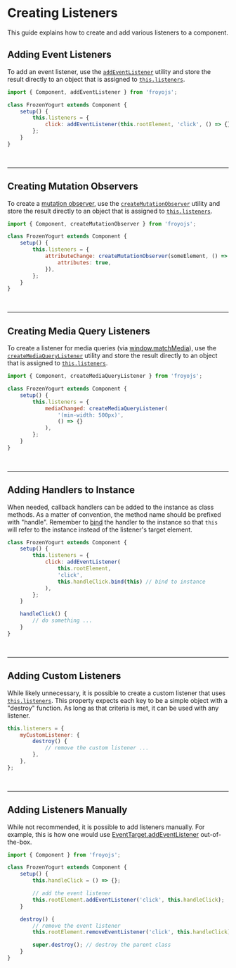# Creating Listeners

This guide explains how to create and add various listeners to a component.

## Adding Event Listeners

To add an event listener, use the [`addEventListener`](../api/listener-utilities.md#addeventlistener) utility and store the result directly to an object that is assigned to [`this.listeners`](../api/component.md#listeners).

```js
import { Component, addEventListener } from 'froyojs';

class FrozenYogurt extends Component {
    setup() {
        this.listeners = {
            click: addEventListener(this.rootElement, 'click', () => {}),
        };
    }
}
```

<br />

---

## Creating Mutation Observers

To create a [mutation observer](https://developer.mozilla.org/en-US/docs/Web/API/MutationObserver), use the [`createMutationObserver`](../api/listener-utilities.md#createmutationobserver) utility and store the result directly to an object that is assigned to [`this.listeners`](../api/component.md#listeners).

```js
import { Component, createMutationObserver } from 'froyojs';

class FrozenYogurt extends Component {
    setup() {
        this.listeners = {
            attributeChange: createMutationObserver(someElement, () => {}, {
                attributes: true,
            }),
        };
    }
}
```

<br />

---

## Creating Media Query Listeners

To create a listener for media queries (via [window.matchMedia](https://developer.mozilla.org/en-US/docs/Web/API/Window/matchMedia)), use the [`createMediaQueryListener`](../api/listener-utilities.md#createmediaquerylistener) utility and store the result directly to an object that is assigned to [`this.listeners`](../api/component.md#listeners).

```js
import { Component, createMediaQueryListener } from 'froyojs';

class FrozenYogurt extends Component {
    setup() {
        this.listeners = {
            mediaChanged: createMediaQueryListener(
                '(min-width: 500px)',
                () => {}
            ),
        };
    }
}
```

<br />

---

## Adding Handlers to Instance

When needed, callback handlers can be added to the instance as class methods. As a matter of convention, the method name should be prefixed with "handle". Remember to [bind](https://developer.mozilla.org/en-US/docs/Web/JavaScript/Reference/Global_Objects/Function/bind) the handler to the instance so that `this` will refer to the instance instead of the listener's target element.

```js
class FrozenYogurt extends Component {
    setup() {
        this.listeners = {
            click: addEventListener(
                this.rootElement,
                'click',
                this.handleClick.bind(this) // bind to instance
            ),
        };
    }

    handleClick() {
        // do something ...
    }
}
```

<br />

---

## Adding Custom Listeners

While likely unnecessary, it is possible to create a custom listener that uses [`this.listeners`](../api/listener-utilities.md). This property expects each key to be a simple object with a "destroy" function. As long as that criteria is met, it can be used with any listener.

```js
this.listeners = {
    myCustomListener: {
        destroy() {
            // remove the custom listener ...
        },
    },
};
```

<br />

---

## Adding Listeners Manually

While not recommended, it is possible to add listeners manually. For example, this is how one would use [EventTarget.addEventListener](https://developer.mozilla.org/en-US/docs/Web/API/EventTarget/addEventListener) out-of-the-box.

```js
import { Component } from 'froyojs';

class FrozenYogurt extends Component {
    setup() {
        this.handleClick = () => {};

        // add the event listener
        this.rootElement.addEventListener('click', this.handleClick);
    }

    destroy() {
        // remove the event listener
        this.rootElement.removeEventListener('click', this.handleClick);

        super.destroy(); // destroy the parent class
    }
}
```

